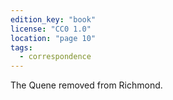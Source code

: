 ```yaml
---
edition_key: "book"
license: "CC0 1.0"
location: "page 10"
tags:
  - correspondence
---
```

The Quene removed from Richmond.

